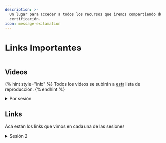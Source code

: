 ```yaml
---
description: >-
  Un lugar para acceder a todos los recursos que iremos compartiendo durante la
  certificación.
icon: message-exclamation
---
```


# Links Importantes

<figure><img src="../.gitbook/assets/asdasd.png" alt=""><figcaption></figcaption></figure>

## Videos

{% hint style="info" %}
Todos los videos se subirán a [esta](https://www.youtube.com/playlist?list=PLixWO0N_iFTP4FdKEfsxJkSxE_6Rgxuem) lista de reproducción.
{% endhint %}

<details>

<summary>Por sesión</summary>



</details>

## Links

Acá están los links que vimos en cada una de las sesiones

<details>

<summary>Sesión 2</summary>

[Motoko Playground](https://m7sm4-2iaaa-aaaab-qabra-cai.raw.ic0.app/)

[ICP Ninja (otro IDE en línea)](https://icp.ninja/)

[Developer Environment Set Up (Guía de instalación oficial)](https://internetcomputer.org/docs/tutorials/developer-liftoff/level-0/dev-env/)

[Instalar WSL](https://learn.microsoft.com/en-us/windows/wsl/install)

```
wsl --install
```

[VS Code](https://code.visualstudio.com/download)

[Guía Rápida para instalación de DFX](https://internetcomputer.org/docs/building-apps/getting-started/install)

```
sh -ci "$(curl -fsSL https://internetcomputer.org/install.sh)"
```

{% hint style="info" %}
Recuerda que si estás en Windows, este comando hay que correrlo en la terminal de Ubuntu que instalaste con WSL.
{% endhint %}

```
dfx --version
```

</details>
